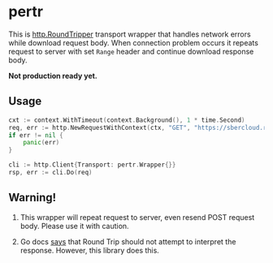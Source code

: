 # pertr

This is [http.RoundTripper](https://pkg.go.dev/net/http#RoundTripper) transport
wrapper that handles network errors while download request body. When connection
problem occurs it repeats request to server with set `Range` header and continue
download response body.

**Not production ready yet.**

## Usage

```go
cxt := context.WithTimeout(context.Background(), 1 * time.Second)
req, err := http.NewRequestWithContext(ctx, "GET", "https://sbercloud.ru/", http.NoBody)
if err != nil {
    panic(err)
}

cli := http.Client{Transport: pertr.Wrapper{}}
rsp, err := cli.Do(req)
```

## Warning!

1. This wrapper will repeat request to server, even resend POST request body. Please
use it with caution.

2. Go docs [says](https://pkg.go.dev/net/http#RoundTripper) that Round Trip should
not attempt to interpret the response. However, this library does this.
